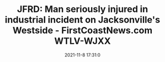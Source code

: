 ---
"title": "JFRD: Man seriously injured in industrial incident on Jacksonville's Westside - FirstCoastNews.com WTLV-WJXX"
"date": "2021-11-8 17:31:0"
"feed_name": "GOOGLENEWSINDUSTRIAL"
"feed_website": "https://news.google.com/search?q=industrial%2Bincident&hl=en-US&gl=US&ceid=US:en"
"feed_rss": "https://news.google.com/rss/search?q=industrial%2Bincident&hl=en-US&gl=US&ceid=US:en"
"link": "https://www.firstcoastnews.com/article/news/local/jfrd-man-seriously-injured-in-industrial-incident-on-jacksonvilles-westside/77-156ed36a-3244-4994-a7ea-8e719d19a1df"
"source": "{'href': 'https://www.firstcoastnews.com', 'title': 'FirstCoastNews.com WTLV-WJXX'}"
"file": "_posts/2021-1-1-c18eb97a15c7910b74b3e1eff76d90c4bcf31b1b.md"
"accident": "1"
"drilling": "0"
"dead": "1"
"injured": "0"
"arrested": "0"
"place": "jacksonville"
"where": "industrial site"
"causes": "unknown"
"place_uri": "http://en.wikipedia.org/wiki/Jacksonville%2C_Florida"
---